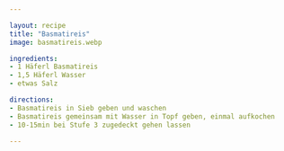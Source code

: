 ```yaml
---

layout: recipe
title: "Basmatireis"
image: basmatireis.webp

ingredients:
- 1 Häferl Basmatireis
- 1,5 Häferl Wasser
- etwas Salz

directions:
- Basmatireis in Sieb geben und waschen
- Basmatireis gemeinsam mit Wasser in Topf geben, einmal aufkochen
- 10-15min bei Stufe 3 zugedeckt gehen lassen

---
```

